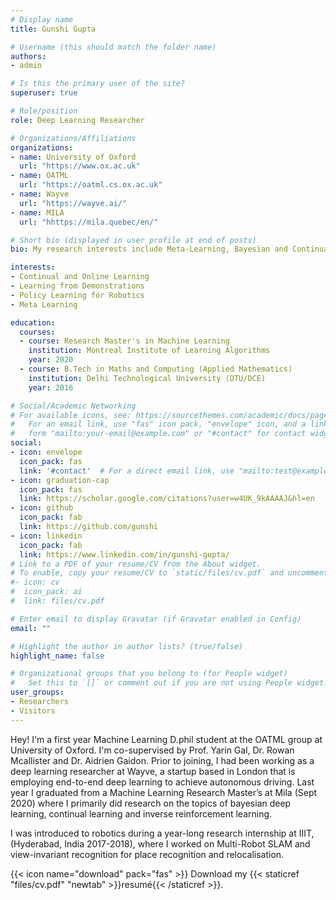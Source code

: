 ```yaml
---
# Display name
title: Gunshi Gupta

# Username (this should match the folder name)
authors:
- admin

# Is this the primary user of the site?
superuser: true

# Role/position
role: Deep Learning Researcher

# Organizations/Affiliations
organizations:
- name: University of Oxford
  url: "https://www.ox.ac.uk"
- name: OATML
  url: "https://oatml.cs.ox.ac.uk"
- name: Wayve 
  url: "https://wayve.ai/"
- name: MILA 
  url: "hhttps://mila.quebec/en/"

# Short bio (displayed in user profile at end of posts)
bio: My research interests include Meta-Learning, Bayesian and Continual Deep Learning, Robotics.

interests:
- Continual and Online Learning
- Learning from Demonstrations
- Policy Learning for Robotics
- Meta Learning

education:
  courses:
  - course: Research Master's in Machine Learning
    institution: Montreal Institute of Learning Algorithms
    year: 2020
  - course: B.Tech in Maths and Computing (Applied Mathematics)
    institution: Delhi Technological University (DTU/DCE)
    year: 2016

# Social/Academic Networking
# For available icons, see: https://sourcethemes.com/academic/docs/page-builder/#icons
#   For an email link, use "fas" icon pack, "envelope" icon, and a link in the
#   form "mailto:your-email@example.com" or "#contact" for contact widget.
social:
- icon: envelope
  icon_pack: fas
  link: '#contact'  # For a direct email link, use "mailto:test@example.org".
- icon: graduation-cap
  icon_pack: fas
  link: https://scholar.google.com/citations?user=w4UK_9kAAAAJ&hl=en
- icon: github
  icon_pack: fab
  link: https://github.com/gunshi
- icon: linkedin
  icon_pack: fab
  link: https://www.linkedin.com/in/gunshi-gupta/
# Link to a PDF of your resume/CV from the About widget.
# To enable, copy your resume/CV to `static/files/cv.pdf` and uncomment the lines below.
#- icon: cv
#  icon_pack: ai
#  link: files/cv.pdf

# Enter email to display Gravatar (if Gravatar enabled in Config)
email: ""

# Highlight the author in author lists? (true/false)
highlight_name: false

# Organizational groups that you belong to (for People widget)
#   Set this to `[]` or comment out if you are not using People widget.
user_groups:
- Researchers
- Visitors
---
```


Hey! I'm a first year Machine Learning D.phil student at the OATML group at University of Oxford. I'm co-supervised by Prof. Yarin Gal, Dr. Rowan Mcallister and Dr. Aidrien Gaidon. Prior to joining, I had been working as a deep learning researcher at Wayve, a startup based in London that is employing end-to-end deep learning to achieve autonomous driving. Last year I graduated from a Machine Learning Research Master’s at Mila (Sept 2020) where I primarily did research on the topics of bayesian deep learning, continual learning and inverse reinforcement learning.

I was introduced to robotics during a year-long research internship at IIIT, (Hyderabad, India 2017-2018), where I worked on Multi-Robot SLAM and view-invariant recognition for place recognition and relocalisation.

{{< icon name="download" pack="fas" >}} Download my {{< staticref "files/cv.pdf" "newtab" >}}resumé{{< /staticref >}}.
